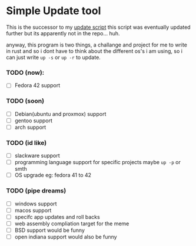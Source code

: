 # Simple Update tool
This is the successor to my [update script](https://github.com/dynamitegus/systemupdate) this script was eventually updated further but its apparently not in the repo... huh.

anyway, this program is two things, a challange and project for me to write in rust and so i dont have to think about the different os's i am using, so i can just write ```up -s``` or ```up -r``` to update.

### TODO (now):
- [ ] Fedora 42 support

### TODO (soon)
- [ ] Debian(ubuntu and proxmox) support
- [ ] gentoo support
- [ ] arch support

### TODO (id like)
- [ ] slackware support
- [ ] programming language support for specific projects maybe ```up -p``` or smth
- [ ] OS upgrade eg: fedora 41 to 42

### TODO (pipe dreams)
- [ ] windows support
- [ ] macos support
- [ ] specifc app updates and roll backs
- [ ] web assembly compliation target for the meme
- [ ] BSD support would be funny
- [ ] open indiana support would also be funny
